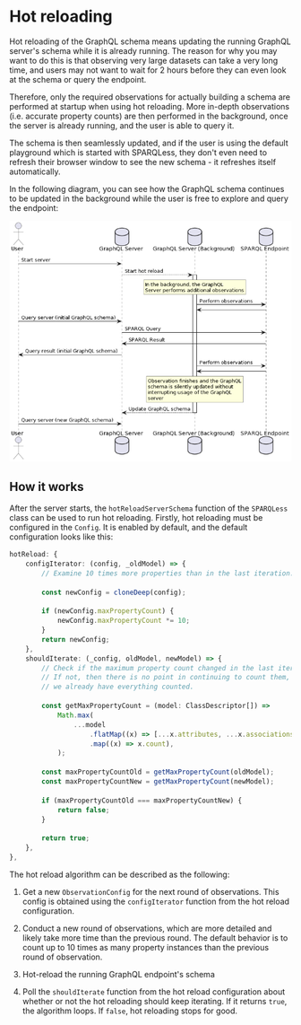 # Hot reloading

Hot reloading of the GraphQL schema means updating the running GraphQL
server's schema while it is already running. The reason for why you
may want to do this is that observing very large datasets can take
a very long time, and users may not want to wait for 2 hours
before they can even look at the schema or query the endpoint.

Therefore, only the required observations for actually building
a schema are performed at startup when using hot reloading.
More in-depth observations (i.e. accurate property counts)
are then performed in the background, once the server is already
running, and the user is able to query it.

The schema is then seamlessly updated, and if the user is using
the default playground which is started with SPARQLess,
they don't even need to refresh their browser window to see
the new schema - it refreshes itself automatically.

In the following diagram, you can see how the GraphQL
schema continues to be updated in the background while
the user is free to explore and query the endpoint:

![hot reloading diagram](img/hot_reloading_diagram.png)

## How it works

After the server starts, the `hotReloadServerSchema` function of the
`SPARQLess` class can be used to run hot reloading. Firstly,
hot reloading must be configured in the `Config`. It is enabled
by default, and the default configuration looks like this:

```ts
hotReload: {
    configIterator: (config, _oldModel) => {
        // Examine 10 times more properties than in the last iteration.

        const newConfig = cloneDeep(config);

        if (newConfig.maxPropertyCount) {
            newConfig.maxPropertyCount *= 10;
        }
        return newConfig;
    },
    shouldIterate: (_config, oldModel, newModel) => {
        // Check if the maximum property count changed in the last iteration.
        // If not, then there is no point in continuing to count them, since
        // we already have everything counted.

        const getMaxPropertyCount = (model: ClassDescriptor[]) =>
            Math.max(
                ...model
                    .flatMap((x) => [...x.attributes, ...x.associations])
                    .map((x) => x.count),
            );

        const maxPropertyCountOld = getMaxPropertyCount(oldModel);
        const maxPropertyCountNew = getMaxPropertyCount(newModel);

        if (maxPropertyCountOld === maxPropertyCountNew) {
            return false;
        }

        return true;
    },
},
```

The hot reload algorithm can be described as the following:

1. Get a new `ObservationConfig` for the next round of observations.
This config is obtained using the `configIterator` function
from the hot reload configuration.

2. Conduct a new round of observations, which are more detailed
and likely take more time than the previous round.
The default behavior is to count up to 10 times as many property
instances than the previous round of observation.

3. Hot-reload the running GraphQL endpoint's schema

4. Poll the `shouldIterate` function from the hot reload configuration
about whether or not the hot reloading should keep iterating.
If it returns `true`, the algorithm loops. If `false`, hot reloading
stops for good.
